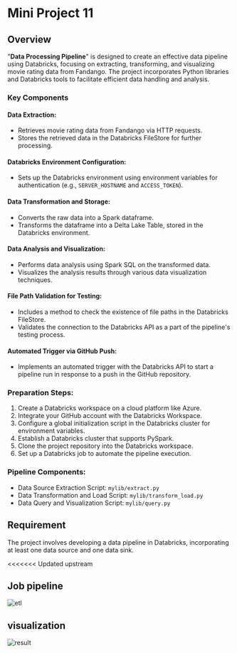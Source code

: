 # Mini Project 11

## Overview
"**Data Processing Pipeline**" is designed to create an effective data pipeline using Databricks, focusing on extracting, transforming, and visualizing movie rating data from Fandango. The project incorporates Python libraries and Databricks tools to facilitate efficient data handling and analysis.

### Key Components

#### Data Extraction:
- Retrieves movie rating data from Fandango via HTTP requests.
- Stores the retrieved data in the Databricks FileStore for further processing.

#### Databricks Environment Configuration:
- Sets up the Databricks environment using environment variables for authentication (e.g., `SERVER_HOSTNAME` and `ACCESS_TOKEN`).

#### Data Transformation and Storage:
- Converts the raw data into a Spark dataframe.
- Transforms the dataframe into a Delta Lake Table, stored in the Databricks environment.

#### Data Analysis and Visualization:
- Performs data analysis using Spark SQL on the transformed data.
- Visualizes the analysis results through various data visualization techniques.

#### File Path Validation for Testing:
- Includes a method to check the existence of file paths in the Databricks FileStore.
- Validates the connection to the Databricks API as a part of the pipeline's testing process.

#### Automated Trigger via GitHub Push:
- Implements an automated trigger with the Databricks API to start a pipeline run in response to a push in the GitHub repository.

### Preparation Steps:
1. Create a Databricks workspace on a cloud platform like Azure.
2. Integrate your GitHub account with the Databricks Workspace.
3. Configure a global initialization script in the Databricks cluster for environment variables.
4. Establish a Databricks cluster that supports PySpark.
5. Clone the project repository into the Databricks workspace.
6. Set up a Databricks job to automate the pipeline execution.

### Pipeline Components:
- Data Source Extraction Script: `mylib/extract.py`
- Data Transformation and Load Script: `mylib/transform_load.py`
- Data Query and Visualization Script: `mylib/query.py`

## Requirement
The project involves developing a data pipeline in Databricks, incorporating at least one data source and one data sink.

<<<<<<< Updated upstream
## Job pipeline
![etl](https://github.com/nogibjj/Mini_Project11_Yabei/assets/143656459/57c258ce-ef7f-4970-9d8c-6ec3aeca6e22)

## visualization
![result](https://github.com/nogibjj/Mini_Project11_Yabei/assets/143656459/ce851b21-99c2-44d3-8e18-5c30175aaee0)




